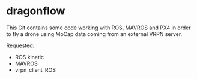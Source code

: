 # dragonflow
This Git contains some code working with ROS, MAVROS and PX4 in order to fly a drone using MoCap data coming from an external VRPN server.

Requested:
- ROS kinetic
- MAVROS
- vrpn_client_ROS
